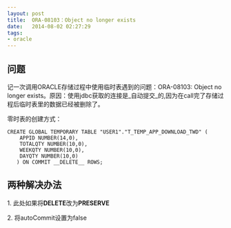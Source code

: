 ```yaml
---
layout: post
title:  ORA-08103：Object no longer exists
date:   2014-08-02 02:27:29
tags:
- oracle
---
```


<h2 id="">问题</h2>
<p>记一次调用ORACLE存储过程中使用临时表遇到的问题：ORA-08103: Object no longer exists。原因：使用jdbc获取的连接是_自动提交_的,因为在call完了存储过程后临时表里的数据已经被删除了。</p>
<p>零时表的创建方式：</p>
<pre><code class="sql">CREATE GLOBAL TEMPORARY TABLE &quot;USER1&quot;.&quot;T_TEMP_APP_DOWNLOAD_TWD&quot; (
    APPID NUMBER(14,0), 
    TOTALQTY NUMBER(10,0), 
    WEEKQTY NUMBER(10,0), 
    DAYQTY NUMBER(10,0)
   ) ON COMMIT __DELETE__ ROWS;
</code></pre>

<h2 id="_1">两种解决办法</h2>
<p>1.
此处如果将<strong>DELETE</strong>改为<strong>PRESERVE</strong></p>
<p>2.
将autoCommit设置为false</p>